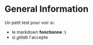 General Information
===================

Un petit test pour voir si:
 * le markdown **fonctionne** :)
 * si _gitlab_ l'accepte
